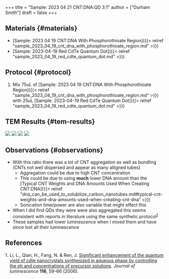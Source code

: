 +++
title = "Sample: 2023 04 21 CNT:DNA:QD 3:1"
author = ["Durham Smith"]
draft = false
+++

## Materials {#materials}

-   [Sample: 2023 04 19 CNT:DNA With Phosphorothioate Region]({{< relref "sample_2023_04_19_cnt_dna_with_phosphorothioate_region.md" >}})
-   [Sample: 2023-04-19 Red CdTe Quantum Dot]({{< relref "sample_2023_04_19_red_cdte_quantum_dot.md" >}})


## Protocol {#protocol}

1.  Mix 75uL of [Sample: 2023 04 19 CNT:DNA With Phosphorothioate Region]({{< relref "sample_2023_04_19_cnt_dna_with_phosphorothioate_region.md" >}}) with 25uL [Sample: 2023-04-19 Red CdTe Quantum Dot]({{< relref "sample_2023_04_19_red_cdte_quantum_dot.md" >}})


## TEM Results {#tem-results}

![](/ox-hugo/TEM_0_2023_04_21_cnt_dna_qd_3_1.jpg)
![](/ox-hugo/TEM_1_2023_04_21_cnt_dna_qd_3_1.jpg)
![](/ox-hugo/TEM_2_2023_04_21_cnt_dna_qd_3_1.jpg)
![](/ox-hugo/TEM_3_2023_04_21_cnt_dna_qd_3_1.jpg)


## Observations {#observations}

-   With this ratio there was a lot of CNT aggregation as well as bundling (CNTs not well dispersed and appear as many alligned tubes)
    -   Aggregation could be due to high CNT concentration
    -   This could be due to using **much** lower DNA amount than the [Typical CNT Weights and DNA Amounts Used When Creating CNT:DNA]({{< relref "dna_can_be_used_to_solubilize_carbon_nanotubes.md#typical-cnt-weights-and-dna-amounts-used-when-creating-cnt-dna" >}})
    -   Sonication time/power are also variable that might effect this
-   When I did find QDs they were were also aggregated this seems consistent with reports in literature using the same synthetic protocol<sup><a href="#citeproc_bib_item_1">1</a></sup>
-   These samples had lower luminescence when I mixed them and have since lost all their luminescence

## References

<style>.csl-left-margin{float: left; padding-right: 0em;}
 .csl-right-inline{margin: 0 0 0 1em;}</style><div class="csl-bib-body">
  <div class="csl-entry"><a id="citeproc_bib_item_1"></a>
    <div class="csl-left-margin">1.</div><div class="csl-right-inline">Li, L., Qian, H., Fang, N. &#38; Ren, J. <a href="https://doi.org/10.1016/j.jlumin.2005.03.001">Significant enhancement of the quantum yield of cdte nanocrystals synthesized in aqueous phase by controlling the ph and concentrations of precursor solutions</a>. <i>Journal of luminescence</i> <b>116</b>, 59–66 (2006).</div>
  </div>
</div>
